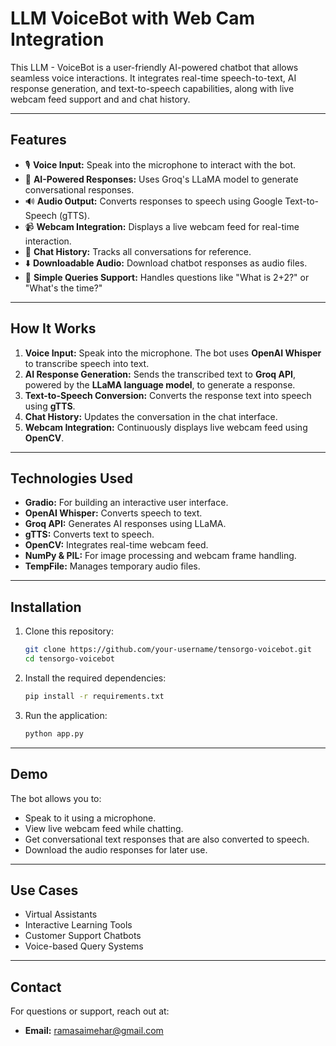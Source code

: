 # **LLM VoiceBot with Web Cam Integration**  
This LLM - VoiceBot is a user-friendly AI-powered chatbot that allows seamless voice interactions. It integrates real-time speech-to-text, AI response generation, and text-to-speech capabilities, along with live webcam feed support and and chat history.

---

## **Features**  
- 🎙️ **Voice Input:** Speak into the microphone to interact with the bot.  
- 🧠 **AI-Powered Responses:** Uses Groq's LLaMA model to generate conversational responses.  
- 🔊 **Audio Output:** Converts responses to speech using Google Text-to-Speech (gTTS).  
- 📹 **Webcam Integration:** Displays a live webcam feed for real-time interaction.  
- 💬 **Chat History:** Tracks all conversations for reference.  
- ⬇️ **Downloadable Audio:** Download chatbot responses as audio files.  
- 🧮 **Simple Queries Support:** Handles questions like "What is 2+2?" or "What's the time?"  

---

## **How It Works**  
1. **Voice Input:** Speak into the microphone. The bot uses **OpenAI Whisper** to transcribe speech into text.  
2. **AI Response Generation:** Sends the transcribed text to **Groq API**, powered by the **LLaMA language model**, to generate a response.  
3. **Text-to-Speech Conversion:** Converts the response text into speech using **gTTS**.  
4. **Chat History:** Updates the conversation in the chat interface.  
5. **Webcam Integration:** Continuously displays live webcam feed using **OpenCV**.  

---

## **Technologies Used**  
- **Gradio:** For building an interactive user interface.  
- **OpenAI Whisper:** Converts speech to text.  
- **Groq API:** Generates AI responses using LLaMA.  
- **gTTS:** Converts text to speech.  
- **OpenCV:** Integrates real-time webcam feed.  
- **NumPy & PIL:** For image processing and webcam frame handling.  
- **TempFile:** Manages temporary audio files.  

---

## **Installation**  

1. Clone this repository:  
   ```bash  
   git clone https://github.com/your-username/tensorgo-voicebot.git  
   cd tensorgo-voicebot  
   ```  

2. Install the required dependencies:  
   ```bash  
   pip install -r requirements.txt  
   ```  

3. Run the application:  
   ```bash  
   python app.py  
   ```  

---

## **Demo**  
The bot allows you to:  
- Speak to it using a microphone.  
- View live webcam feed while chatting.  
- Get conversational text responses that are also converted to speech.  
- Download the audio responses for later use.  

---

## **Use Cases**  
- Virtual Assistants  
- Interactive Learning Tools  
- Customer Support Chatbots  
- Voice-based Query Systems  

--- 

## **Contact**  
For questions or support, reach out at:  
- **Email:** ramasaimehar@gmail.com  
